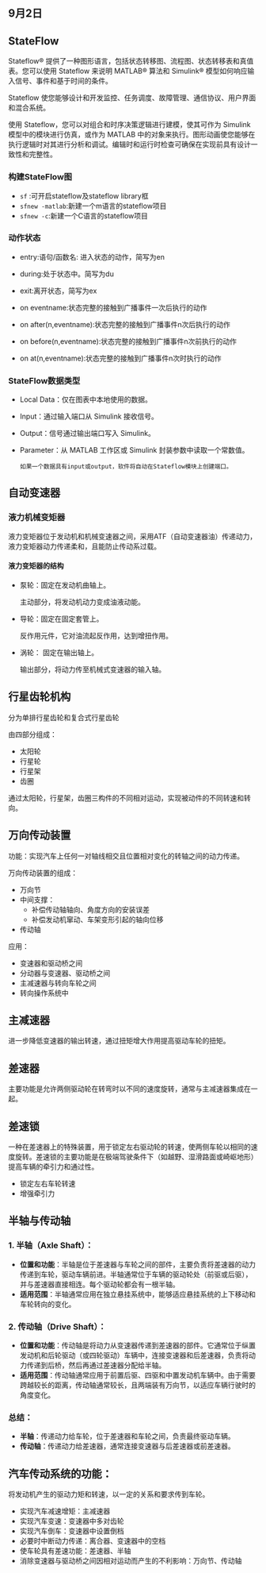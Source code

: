 ## 9月2日
## StateFlow
Stateflow® 提供了一种图形语言，包括状态转移图、流程图、状态转移表和真值表。您可以使用 Stateflow 来说明 MATLAB® 算法和 Simulink® 模型如何响应输入信号、事件和基于时间的条件。

Stateflow 使您能够设计和开发监控、任务调度、故障管理、通信协议、用户界面和混合系统。

使用 Stateflow，您可以对组合和时序决策逻辑进行建模，使其可作为 Simulink 模型中的模块进行仿真，或作为 MATLAB 中的对象来执行。图形动画使您能够在执行逻辑时对其进行分析和调试。编辑时和运行时检查可确保在实现前具有设计一致性和完整性。

### 构建StateFlow图
- `sf` :可开启stateflow及stateflow library框
- `sfnew -matlab`:新建一个m语言的stateflow项目
- `sfnew -c`:新建一个C语言的stateflow项目

### 动作状态
- entry:语句/函数名: 进入状态的动作，简写为en
- during:处于状态中。简写为du
- exit:离开状态，简写为ex
 
- on eventname:状态完整的接触到广播事件一次后执行的动作
- on after(n,eventname):状态完整的接触到广播事件n次后执行的动作
- on before(n,eventname):状态完整的接触到广播事件n次前执行的动作
- on at(n,eventname):状态完整的接触到广播事件n次时执行的动作
### StateFlow数据类型
- Local Data：仅在图表中本地使用的数据。
- Input：通过输入端口从 Simulink 接收信号。
- Output：信号通过输出端口写入 Simulink。
- Parameter：从 MATLAB 工作区或 Simulink 封装参数中读取一个常数值。

      如果一个数据具有input或output，软件将自动在Stateflow模块上创建端口。
## 自动变速器
### 液力机械变矩器
液力变矩器位于发动机和机械变速器之间，采用ATF（自动变速器油）传递动力，液力变矩器动力传递柔和，且能防止传动系过载。
#### 液力变矩器的结构
- 泵轮：固定在发动机曲轴上。

    主动部分，将发动机动力变成油液动能。

- 导轮：固定在固定套管上。

    反作用元件，它对油流起反作用，达到增扭作用。

- 涡轮： 固定在输出轴上。

    输出部分，将动力传至机械式变速器的输入轴。

## 行星齿轮机构
分为单排行星齿轮和复合式行星齿轮

由四部分组成：
- 太阳轮
- 行星轮
- 行星架
- 齿圈

通过太阳轮，行星架，齿圈三构件的不同相对运动，实现被动件的不同转速和转向。

## 万向传动装置
功能：实现汽车上任何一对轴线相交且位置相对变化的转轴之间的动力传递。

万向传动装置的组成：
- 万向节
- 中间支撑：
    - 补偿传动轴轴向、角度方向的安装误差
    - 补偿发动机窜动、车架变形引起的轴向位移
- 传动轴

应用：
- 变速器和驱动桥之间
- 分动器与变速器、驱动桥之间
- 主减速器与转向车轮之间
- 转向操作系统中

## 主减速器
进一步降低变速器的输出转速，通过扭矩增大作用提高驱动车轮的扭矩。
## 差速器
主要功能是允许两侧驱动轮在转弯时以不同的速度旋转，通常与主减速器集成在一起。
## 差速锁
一种在差速器上的特殊装置，用于锁定左右驱动轮的转速，使两侧车轮以相同的速度旋转。差速锁的主要功能是在极端驾驶条件下（如越野、湿滑路面或崎岖地形）提高车辆的牵引力和通过性。
- 锁定左右车轮转速
- 增强牵引力

## 半轴与传动轴

### 1. **半轴（Axle Shaft）**：
   - **位置和功能**：半轴是位于差速器与车轮之间的部件，主要负责将差速器的动力传递到车轮，驱动车辆前进。半轴通常位于车辆的驱动轮处（前驱或后驱），并与差速器直接相连。每个驱动轮都会有一根半轴。
   - **适用范围**：半轴通常应用在独立悬挂系统中，能够适应悬挂系统的上下移动和车轮转向的变化。

### 2. **传动轴（Drive Shaft）**：
   - **位置和功能**：传动轴是将动力从变速器传递到差速器的部件。它通常位于纵置发动机和后轮驱动（或四轮驱动）车辆中，连接变速器和后差速器，负责将动力传递到后桥，然后再通过差速器分配给半轴。
   - **适用范围**：传动轴通常应用于前置后驱、四驱和中置发动机车辆中。由于需要跨越较长的距离，传动轴通常较长，且两端装有万向节，以适应车辆行驶时的角度变化。

### 总结：
- **半轴**：传递动力给车轮，位于差速器和车轮之间，负责最终驱动车辆。
- **传动轴**：传递动力给差速器，通常连接变速器与后差速器或前差速器。


## 汽车传动系统的功能：

将发动机产生的驱动力矩和转速，以一定的关系和要求传到车轮。

- 实现汽车减速增矩：主减速器
- 实现汽车变速：变速器中多对齿轮
- 实现汽车倒车：变速器中设置倒档
- 必要时中断动力传递：离合器、变速器中的空档
- 使车轮具有差速功能：差速器、半轴
- 消除变速器与驱动桥之间因相对运动而产生的不利影响：万向节、传动轴
